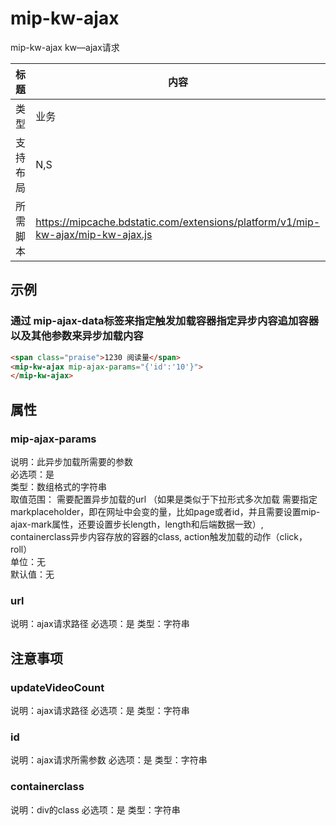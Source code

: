 # mip-kw-ajax

mip-kw-ajax kw—ajax请求

标题|内容
----|----
类型|业务
支持布局|N,S|
所需脚本|https://mipcache.bdstatic.com/extensions/platform/v1/mip-kw-ajax/mip-kw-ajax.js

## 示例

### 通过 mip-ajax-data标签来指定触发加载容器指定异步内容追加容器以及其他参数来异步加载内容
```html
<span class="praise">1230 阅读量</span>
<mip-kw-ajax mip-ajax-params="{'id':'10'}">
</mip-kw-ajax>
```

## 属性

### mip-ajax-params

说明：此异步加载所需要的参数   
必选项：是   
类型：数组格式的字符串   
取值范围：   需要配置异步加载的url （如果是类似于下拉形式多次加载 需要指定markplaceholder，即在网址中会变的量，比如page或者id，并且需要设置mip-ajax-mark属性，还要设置步长length，length和后端数据一致）,   containerclass异步内容存放的容器的class,    action触发加载的动作（click，roll）   
单位：无   
默认值：无 

### url

说明：ajax请求路径
必选项：是
类型：字符串
## 注意事项

### updateVideoCount

说明：ajax请求路径
必选项：是
类型：字符串


### id

说明：ajax请求所需参数
必选项：是
类型：字符串


### containerclass

说明：div的class
必选项：是
类型：字符串